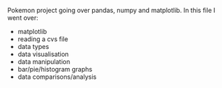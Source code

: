 Pokemon project going over pandas, numpy and matplotlib.
In this file I went over:
- matplotlib
- reading a cvs file
- data types
- data visualisation
- data manipulation
- bar/pie/histogram graphs
- data comparisons/analysis